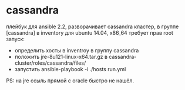 # cassandra

плейбук для ansible 2.2, 
разворачивает cassandra кластер, в группе [cassandra] в inventory
для ubuntu 14.04, x86_64
требует прав root
запуск:
 * определить хосты в inventroy в группу cassandra
 * положить jre-8u121-linux-x64.tar.gz в cassandra-cluster/roles/cassandra/files/
 * запустить ansible-playbook -i ./hosts run.yml

PS: на jre ссыль прямой с oracle быстро не нашёл.
